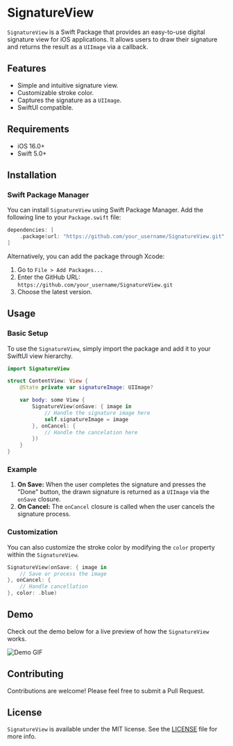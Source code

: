 
# SignatureView

`SignatureView` is a Swift Package that provides an easy-to-use digital signature view for iOS applications. It allows users to draw their signature and returns the result as a `UIImage` via a callback.

## Features

- Simple and intuitive signature view.
- Customizable stroke color.
- Captures the signature as a `UIImage`.
- SwiftUI compatible.

## Requirements

- iOS 16.0+
- Swift 5.0+

## Installation

### Swift Package Manager

You can install `SignatureView` using Swift Package Manager. Add the following line to your `Package.swift` file:

```swift
dependencies: [
    .package(url: "https://github.com/your_username/SignatureView.git", from: "1.0.0")
]
```

Alternatively, you can add the package through Xcode:

1. Go to `File > Add Packages...`
2. Enter the GitHub URL: `https://github.com/your_username/SignatureView.git`
3. Choose the latest version.

## Usage

### Basic Setup

To use the `SignatureView`, simply import the package and add it to your SwiftUI view hierarchy.

```swift
import SignatureView

struct ContentView: View {
    @State private var signatureImage: UIImage?

    var body: some View {
        SignatureView(onSave: { image in
            // Handle the signature image here
            self.signatureImage = image
        }, onCancel: {
            // Handle the cancelation here
        })
    }
}
```

### Example

1. **On Save:** When the user completes the signature and presses the "Done" button, the drawn signature is returned as a `UIImage` via the `onSave` closure.
2. **On Cancel:** The `onCancel` closure is called when the user cancels the signature process.

### Customization

You can also customize the stroke color by modifying the `color` property within the `SignatureView`.

```swift
SignatureView(onSave: { image in
    // Save or process the image
}, onCancel: {
    // Handle cancellation
}, color: .blue)
```

## Demo

Check out the demo below for a live preview of how the `SignatureView` works.

![Demo GIF](path_to_your_gif.gif)

## Contributing

Contributions are welcome! Please feel free to submit a Pull Request.

## License

`SignatureView` is available under the MIT license. See the [LICENSE](LICENSE) file for more info.
